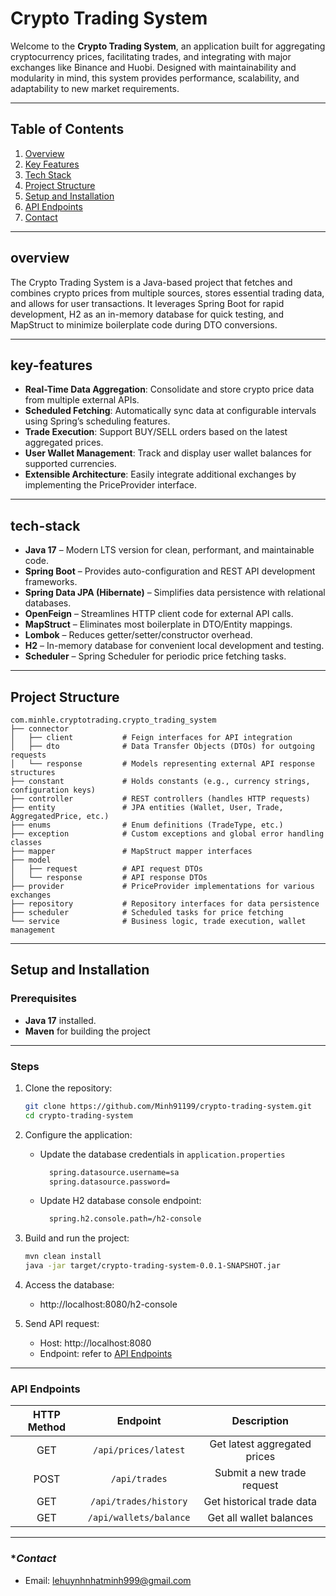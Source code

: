 # **Crypto Trading System**

Welcome to the **Crypto Trading System**, an application built for aggregating cryptocurrency prices, facilitating trades, and integrating with major exchanges like Binance and Huobi. Designed with maintainability and modularity in mind, this system provides performance, scalability, and adaptability to new market requirements.

---

## **Table of Contents**
1. [Overview](#overview)
2. [Key Features](#key-features)
3. [Tech Stack](#tech-stack)
4. [Project Structure](#project-structure)
5. [Setup and Installation](#setup-and-installation)
6. [API Endpoints](#api-endpoints)
7. [Contact](#contact)
---

## **overview**
The Crypto Trading System is a Java-based project that fetches and combines crypto prices from multiple sources, stores essential trading data, and allows for user transactions. It leverages Spring Boot for rapid development, H2 as an in-memory database for quick testing, and MapStruct to minimize boilerplate code during DTO conversions.

---

## **key-features**
- **Real-Time Data Aggregation**: Consolidate and store crypto price data from multiple external APIs.
- **Scheduled Fetching**: Automatically sync data at configurable intervals using Spring’s scheduling features.
- **Trade Execution**: Support BUY/SELL orders based on the latest aggregated prices.
- **User Wallet Management**: Track and display user wallet balances for supported currencies.
- **Extensible Architecture**: Easily integrate additional exchanges by implementing the PriceProvider interface.
---

## **tech-stack**
- **Java 17** – Modern LTS version for clean, performant, and maintainable code.
- **Spring Boot** – Provides auto-configuration and REST API development frameworks.
- **Spring Data JPA (Hibernate)** – Simplifies data persistence with relational databases.
- **OpenFeign** – Streamlines HTTP client code for external API calls.
- **MapStruct** – Eliminates most boilerplate in DTO/Entity mappings.
- **Lombok** – Reduces getter/setter/constructor overhead.
- **H2** – In-memory database for convenient local development and testing.
- **Scheduler** – Spring Scheduler for periodic price fetching tasks.

---

## **Project Structure**
```plaintext
com.minhle.cryptotrading.crypto_trading_system
├── connector
│   ├── client           # Feign interfaces for API integration
│   ├── dto              # Data Transfer Objects (DTOs) for outgoing requests
│   └── response         # Models representing external API response structures
├── constant             # Holds constants (e.g., currency strings, configuration keys)
├── controller           # REST controllers (handles HTTP requests)
├── entity               # JPA entities (Wallet, User, Trade, AggregatedPrice, etc.)
├── enums                # Enum definitions (TradeType, etc.)
├── exception            # Custom exceptions and global error handling classes
├── mapper               # MapStruct mapper interfaces
├── model
│   ├── request          # API request DTOs
│   └── response         # API response DTOs
├── provider             # PriceProvider implementations for various exchanges
├── repository           # Repository interfaces for data persistence
├── scheduler            # Scheduled tasks for price fetching
└── service              # Business logic, trade execution, wallet management   
```

---

## **Setup and Installation**

### **Prerequisites**
- **Java 17** installed.
- **Maven** for building the project

---

### **Steps**
1. Clone the repository:
   ```bash
   git clone https://github.com/Minh91199/crypto-trading-system.git
   cd crypto-trading-system
   ```
2. Configure the application:
    - Update the database credentials in `application.properties`
      ```bash
        spring.datasource.username=sa
        spring.datasource.password=
      ```
    - Update H2 database console endpoint:
      ```bash
        spring.h2.console.path=/h2-console
      ```
3. Build and run the project:
      ```bash
      mvn clean install 
      java -jar target/crypto-trading-system-0.0.1-SNAPSHOT.jar
      ```
4. Access the database:
    - http://localhost:8080/h2-console

5. Send API request:
    - Host: http://localhost:8080
    - Endpoint: refer to [API Endpoints](#api-endpoints)

----

### **API Endpoints**
| HTTP Method |                    Endpoint                     |                    Description                    |
|:-----------:|:-----------------------------------------------:|:-------------------------------------------------:|
|     GET     |              `/api/prices/latest`               |           Get latest aggregated prices            |
|    POST     |                  `/api/trades`                  |            Submit a new trade request             |
|     GET     |              `/api/trades/history`              |             Get historical trade data             |
|     GET     |             `/api/wallets/balance`              |              Get all wallet balances              |

---

### **Contact*
- Email: lehuynhnhatminh999@gmail.com